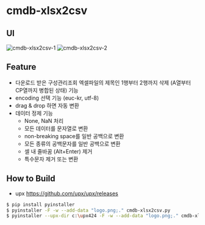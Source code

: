 # cmdb-xlsx2csv

## UI

![cmdb-xlsx2csv-1](https://github.com/user-attachments/assets/c57ed28a-70b1-4235-aed6-2e57996a70ff)
![cmdb-xlsx2csv-2](https://github.com/user-attachments/assets/276d2094-f3f0-4295-b9fd-730fabd7d8cb)

## Feature

- 다운로드 받은 구성관리조회 엑셀파일의 제목인 1행부터 2행까지 삭제 (A열부터 CP열까지 병합된 상태) 기능
- encoding 선택 기능 (euc-kr, utf-8)
- drag & drop 하면 자동 변환
- 데이터 정제 기능
  - None, NaN 처리
  - 모든 데이터를 문자열로 변환
  - non-breaking space를 일반 공백으로 변환
  - 모든 종류의 공백문자를 일반 공백으로 변환
  - 셀 내 줄바꿈 (Alt+Enter) 제거
  - 특수문자 제거 또는 변환

## How to Build

- upx https://github.com/upx/upx/releases

```sh
$ pip install pyinstaller
$ pyinstaller -F -w --add-data "logo.png;." cmdb-xlsx2csv.py
$ pyinstaller --upx-dir c:\upx424 -F -w --add-data "logo.png;." cmdb-xlsx2csv.py
```